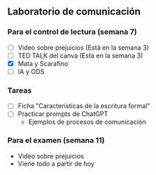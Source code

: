 ## Laboratorio de comunicación

### Para el control de lectura (semana 7)

- [ ] Video sobre prejuicios (Está en la semana 3)
- [ ] TED TALK del canva (Está en la semana 3)
- [x] Mata y Scarafino
- [ ] IA y ODS

### Tareas

- [ ] Ficha "Características de la escritura formal"
- [ ] Practicar prompts de ChatGPT
	- Ejemplos de procesos de comunicación

### Para el examen (semana 11)

- Video sobre prejuicios
- Viene todo a partir de hoy
